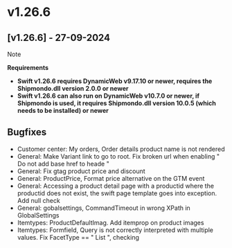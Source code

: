 # v1.26.6

## [v1.26.6] - 27-09-2024

> [!NOTE]
> **Requirements**
> * **Swift v1.26.6 requires DynamicWeb v9.17.10 or newer, requires the Shipmondo.dll version 2.0.0 or newer**
> * **Swift v1.26.6 can also run on DynamicWeb v10.7.0 or newer, if Shipmondo is used, it requires Shipmondo.dll version 10.0.5 (which needs to be installed) or newer**

## Bugfixes
* Customer center: My orders, Order details product name is not rendered
* General: Make Variant link to go to root. Fix broken url when enabling " Do not add base href to heade "
* General: Fix gtag product price and discount
* General: ProductPrice, Format price alternative on the GTM event
* General: Accessing a product detail page with a productid where the productid does not exist, the swift page template goes into exception. Add null check
* General: gobalsettings, CommandTimeout in wrong XPath in GlobalSettings
* Itemtypes: ProductDefaultImag. Add itemprop on product images
* Itemtypes: Formfield, Query is not correctly interpreted with multiple values. Fix FacetType == " List ", checking

